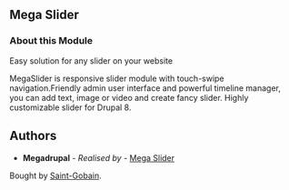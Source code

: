 Mega Slider
------------

### About this Module

Easy solution for any slider on your website

MegaSlider is responsive slider module with touch-swipe navigation.Friendly admin user interface and powerful timeline manager, you can add text, image or video and create fancy slider. Highly customizable slider for Drupal 8.

## Authors

* **Megadrupal** - *Realised by* - [Mega Slider](https://megadrupal.com/project/mega-slider)

Bought by [Saint-Gobain](https://www.saint-gobain.com/en).
